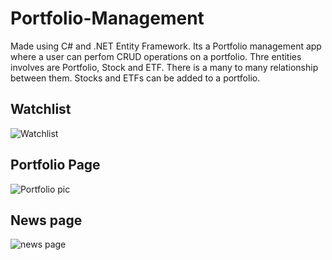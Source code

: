 # Portfolio-Management
Made using C# and .NET Entity Framework. Its a Portfolio management app where a user can perfom CRUD operations on a portfolio. Thre entities involves are Portfolio, Stock and ETF. There is a many to many relationship between them. Stocks and ETFs can be added to a portfolio.  
## Watchlist
![Watchlist](https://github.com/pranay-24/Portfolio-Management/assets/98065802/499323b4-ca31-4ba0-be02-5753b19224b2)

## Portfolio Page
![Portfolio pic](https://github.com/pranay-24/Portfolio-Management/assets/98065802/0c9d43a0-cdf8-4acf-b231-1045dc8254e1)

## News page 
![news page](https://github.com/pranay-24/Portfolio-Management/assets/98065802/14dbd130-2cad-4cd6-b580-e46e3d316cf7)
